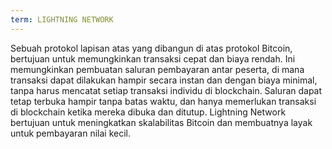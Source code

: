 ```yaml
---
term: LIGHTNING NETWORK
---
```


Sebuah protokol lapisan atas yang dibangun di atas protokol Bitcoin, bertujuan untuk memungkinkan transaksi cepat dan biaya rendah. Ini memungkinkan pembuatan saluran pembayaran antar peserta, di mana transaksi dapat dilakukan hampir secara instan dan dengan biaya minimal, tanpa harus mencatat setiap transaksi individu di blockchain. Saluran dapat tetap terbuka hampir tanpa batas waktu, dan hanya memerlukan transaksi di blockchain ketika mereka dibuka dan ditutup. Lightning Network bertujuan untuk meningkatkan skalabilitas Bitcoin dan membuatnya layak untuk pembayaran nilai kecil.